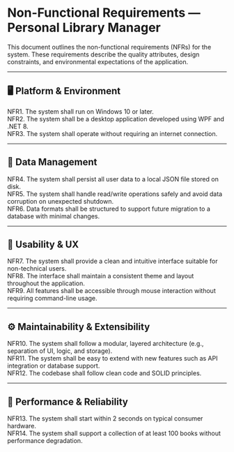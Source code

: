 # Non-Functional Requirements — Personal Library Manager

This document outlines the non-functional requirements (NFRs) for the system. These requirements describe the quality attributes, design constraints, and environmental expectations of the application.

---

## 🖥 Platform & Environment
NFR1. The system shall run on Windows 10 or later.  
NFR2. The system shall be a desktop application developed using WPF and .NET 8.  
NFR3. The system shall operate without requiring an internet connection.

---

## 📂 Data Management
NFR4. The system shall persist all user data to a local JSON file stored on disk.  
NFR5. The system shall handle read/write operations safely and avoid data corruption on unexpected shutdown.  
NFR6. Data formats shall be structured to support future migration to a database with minimal changes.

---

## 🎨 Usability & UX
NFR7. The system shall provide a clean and intuitive interface suitable for non-technical users.  
NFR8. The interface shall maintain a consistent theme and layout throughout the application.  
NFR9. All features shall be accessible through mouse interaction without requiring command-line usage.

---

## ⚙️ Maintainability & Extensibility
NFR10. The system shall follow a modular, layered architecture (e.g., separation of UI, logic, and storage).  
NFR11. The system shall be easy to extend with new features such as API integration or database support.  
NFR12. The codebase shall follow clean code and SOLID principles.

---

## 🚀 Performance & Reliability
NFR13. The system shall start within 2 seconds on typical consumer hardware.  
NFR14. The system shall support a collection of at least 100 books without performance degradation.

